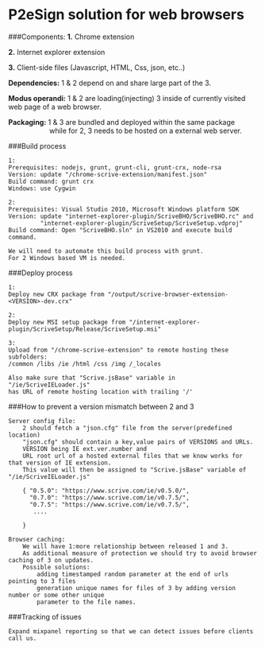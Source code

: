 
P2eSign solution for web browsers
=================================

###Components:
  **1.** Chrome extension
  
  **2.** Internet explorer extension
  
  **3.** Client-side files (Javascript, HTML, Css, json, etc..)
  
**Dependencies:** 1 & 2 depend on and share large part of the 3.

**Modus operandi:** 1 & 2 are loading(injecting) 3 inside of currently visited web page of a web browser.

**Packaging:** 1 & 3 are bundled and deployed within the same package 
&nbsp;&nbsp;&nbsp;&nbsp;&nbsp;&nbsp;&nbsp;&nbsp;&nbsp;&nbsp;&nbsp;&nbsp;&nbsp;&nbsp;&nbsp;&nbsp;&nbsp;&nbsp;&nbsp;&nbsp;
while for 2, 3 needs to be hosted on a external web server.



###Build process

    1:
    Prerequisites: nodejs, grunt, grunt-cli, grunt-crx, node-rsa
    Version: update "/chrome-scrive-extension/manifest.json"
    Build command: grunt crx
    Windows: use Cygwin
    
    2:
    Prerequisites: Visual Studio 2010, Microsoft Windows platform SDK
    Version: update "internet-explorer-plugin/ScriveBHO/ScriveBHO.rc" and
             "internet-explorer-plugin/ScriveSetup/ScriveSetup.vdproj"
    Build command: Open "ScriveBHO.sln" in VS2010 and execute build command.

    We will need to automate this build process with grunt.
    For 2 Windows based VM is needed.


###Deploy process

    1:
    Deploy new CRX package from "/output/scrive-browser-extension-<VERSION>-dev.crx"

    2:
    Deploy new MSI setup package from "/internet-explorer-plugin/ScriveSetup/Release/ScriveSetup.msi"

    3:
    Upload from "/chrome-scrive-extension" to remote hosting these subfolders:
    /common /libs /ie /html /css /img /_locales

    Also make sure that "Scrive.jsBase" variable in "/ie/ScriveIELoader.js" 
    has URL of remote hosting location with trailing '/'


###How to prevent a version mismatch between 2 and 3

    Server config file:
        2 should fetch a "json.cfg" file from the server(predefined location)
        "json.cfg" should contain a key,value pairs of VERSIONS and URLs.
        VERSION being IE ext.ver.number and
        URL root url of a hosted external files that we know works for that version of IE extension.
        This value will then be assigned to "Scrive.jsBase" variable of "/ie/ScriveIELoader.js"

        { "0.5.0": "https://www.scrive.com/ie/v0.5.0/",
          "0.7.0": "https://www.scrive.com/ie/v0.7.5/",
          "0.7.5": "https://www.scrive.com/ie/v0.7.5/",
           ....

        }
        
    Browser caching:
        We will have 1:more relationship between released 1 and 3.
        As additional measure of protection we should try to avoid browser caching of 3 on updates.
        Possible solutions:
            adding timestamped random parameter at the end of urls pointing to 3 files
            generation unique names for files of 3 by adding version number or some other unique 
            parameter to the file names.



###Tracking of issues

    Expand mixpanel reporting so that we can detect issues before clients call us.




